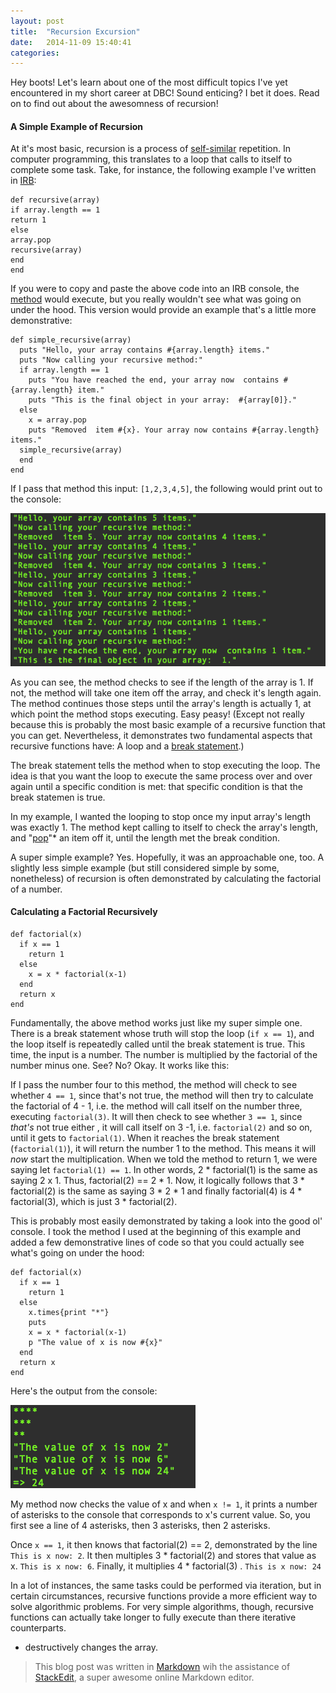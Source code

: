 ```yaml
---
layout: post
title:  "Recursion Excursion"
date:   2014-11-09 15:40:41
categories:
---
```


Hey boots! Let's learn about one of the most difficult topics I've yet encountered in my short career at DBC! Sound enticing? I bet it does. Read on to find out about the awesomness of recursion!

####  A Simple Example of Recursion

At it's most basic, recursion is a process of [self-similar](http://en.wikipedia.org/wiki/Self-similarity) repetition.  In computer programming, this translates to  a loop that calls to itself to complete some task. Take, for instance, the following example I've written in [IRB](http://en.wikipedia.org/wiki/Interactive_Ruby_Shell):

```
def recursive(array)
if array.length == 1
return 1
else
array.pop
recursive(array)
end
end
```

If you were to copy and paste the above code into an IRB console, the [method](http://en.wikipedia.org/wiki/Method_%28computer_programming%29) would execute, but you really wouldn't see what was going on under the hood.  This version would provide an example that's a little more demonstrative:

```
def simple_recursive(array)
  puts "Hello, your array contains #{array.length} items."
  puts "Now calling your recursive method:"
  if array.length == 1
    puts "You have reached the end, your array now  contains #{array.length} item."
    puts "This is the final object in your array:  #{array[0]}."
  else
    x = array.pop
    puts "Removed  item #{x}. Your array now contains #{array.length} items."
  simple_recursive(array)
  end
end
```

If I pass that method this input: `[1,2,3,4,5]`, the following would print out to the console:

![alt-text](/img/blog/simple_recursion.png "A simple example of recursion")

As you can see, the method checks to see if the length of the array is 1.  If not, the method will take one item off the array, and check it's length again.  The method continues those steps until the array's length is actually 1, at which point the method stops executing. Easy peasy! (Except not really because this is probably the most basic example of a recursive function that you can get.  Nevertheless, it demonstrates two fundamental aspects that recursive functions have:  A loop and a [break statement](http://en.wikipedia.org/wiki/Control_flow#Early_exit_from_loops).)

The break statement tells the method when to stop executing the loop.  The idea is that you want the loop to execute the same process over and over again until a specific condition is met:  that specific condition is that the  break statemen is true.

In my example, I wanted the looping to stop once my input array's length was exactly 1.  The method kept calling to itself to check the array's length, and "[pop](http://ruby-doc.org/core-2.2.0/Array.html#method-i-pop)"* an item off it, until the length met the break condition.

A super simple example?  Yes. Hopefully, it was an approachable one, too.  A slightly less simple example (but still considered simple by some, nonetheless) of recursion is often demonstrated by calculating the factorial of a number.

#### Calculating a Factorial Recursively

```
def factorial(x)
  if x == 1
    return 1
  else
    x = x * factorial(x-1)
  end
  return x
end
```

Fundamentally, the above method works just like my super simple one.  There is a break statement whose truth will stop the loop (`if x == 1`), and the loop itself is repeatedly called until the break statement is true.  This time, the input is a number.  The number is multiplied by the factorial of the number minus one.  See? No?  Okay.  It works like this:

If I pass the number four to this method, the method will check to see whether `4 == 1`, since that's not true, the method will then try to calculate the factorial of 4 - 1, i.e. the method will call itself on the number three, executing `factorial(3)`.  It will then check to see whether `3 == 1`, since _that's_ not true either , it will call itself on 3 -1, i.e. `factorial(2)` and so on, until it gets to `factorial(1)`. When it reaches the break statement (`factorial(1)`), it will return the number 1 to the method.  This means it will _now_ start the multiplication.  When we told the method to return 1, we were saying let `factorial(1) == 1`.  In other words,   2 * factorial(1) is the same as saying  2 x 1. Thus, factorial(2) == 2 * 1.  Now, it logically follows that 3 * factorial(2) is the same as saying 3 * 2 * 1 and finally factorial(4) is 4 * factorial(3), which is  just 3 * factorial(2).

This is probably most easily demonstrated by taking a look into the good ol' console.  I took the method I used at the beginning of this example and added a few demonstrative lines of code so that you could actually see what's going on under the hood:

```
def factorial(x)
  if x == 1
    return 1
  else
    x.times{print "*"}
    puts
    x = x * factorial(x-1)
    p "The value of x is now #{x}"
  end
  return x
end
```


Here's the output from the console:

![alt-text](/img/blog/simple_factorial.png "Calculating a Factorial Recursively")

My method now checks the value of x and when `x != 1`, it prints a number of asterisks to the console that corresponds to x's current value.  So, you first see a line of 4 asterisks, then 3 asterisks, then 2 asterisks.

Once `x == 1`, it then knows that factorial(2) == 2, demonstrated by the line `This is x now: 2`.  It then multiples 3 * factorial(2) and stores that value as x.  `This is x now: 6`.  Finally, it multiplies 4 * factorial(3) .  `This is x now: 24`


In a lot of instances, the same tasks could be performed via iteration, but in certain circumstances, recursive functions provide a more efficient way to solve algorithmic problems.  For very simple algorithms, though,  recursive functions can actually take longer to fully execute than there iterative counterparts.

* destructively changes the array.


> This blog post was written in [Markdown](http://en.wikipedia.org/wiki/Markdown) wih the assistance of [StackEdit](https://stackedit.io/), a super awesome online Markdown editor.
